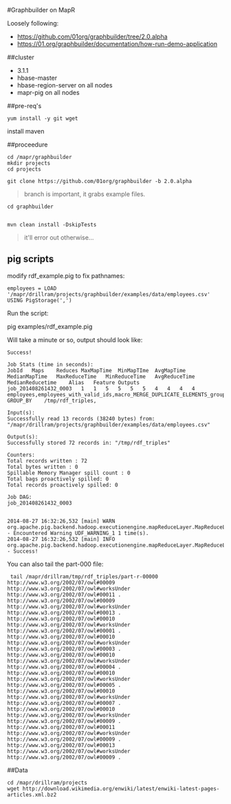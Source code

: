 #Graphbuilder on MapR

Loosely following:

* https://github.com/01org/graphbuilder/tree/2.0.alpha
* https://01.org/graphbuilder/documentation/how-run-demo-application



##cluster
* 3.1.1
* hbase-master
* hbase-region-server on all nodes
* mapr-pig on all nodes



##pre-req's
	
	yum install -y git wget
	
install maven
	
	
##proceedure


	cd /mapr/graphbuilder
	mkdir projects
	cd projects
	
	git clone https://github.com/01org/graphbuilder -b 2.0.alpha
>branch is important, it grabs example files.

	
	cd graphbuilder
	

	mvn clean install -DskipTests

> it'll error out otherwise...


## pig scripts

modify rdf_example.pig to fix pathnames:

	employees = LOAD '/mapr/drillram/projects/graphbuilder/examples/data/employees.csv' USING PigStorage(',')

Run the script:

pig examples/rdf_example.pig

Will take a minute or so, output should look like:
	
	Success!
	
	Job Stats (time in seconds):
	JobId	Maps	Reduces	MaxMapTime	MinMapTIme	AvgMapTime	MedianMapTime	MaxReduceTime	MinReduceTime	AvgReduceTime	MedianReducetime	Alias	Feature	Outputs
	job_201408261432_0003	1	1	5	5	5	5	4	4	4	4	employees,employees_with_valid_ids,macro_MERGE_DUPLICATE_ELEMENTS_grouped_0,macro_MERGE_DUPLICATE_ELEMENTS_labeled_0,merged,pge,rdf_triples	GROUP_BY	/tmp/rdf_triples,
	
	Input(s):
	Successfully read 13 records (38240 bytes) from: "/mapr/drillram/projects/graphbuilder/examples/data/employees.csv"
	
	Output(s):
	Successfully stored 72 records in: "/tmp/rdf_triples"
	
	Counters:
	Total records written : 72
	Total bytes written : 0
	Spillable Memory Manager spill count : 0
	Total bags proactively spilled: 0
	Total records proactively spilled: 0
	
	Job DAG:
	job_201408261432_0003
	
	
	2014-08-27 16:32:26,532 [main] WARN  org.apache.pig.backend.hadoop.executionengine.mapReduceLayer.MapReduceLauncher - Encountered Warning UDF_WARNING_1 1 time(s).
	2014-08-27 16:32:26,532 [main] INFO  org.apache.pig.backend.hadoop.executionengine.mapReduceLayer.MapReduceLauncher - Success!
	
	
You can also tail the part-000 file:

	 tail /mapr/drillram/tmp/rdf_triples/part-r-00000 
	http://www.w3.org/2002/07/owl#00009 http://www.w3.org/2002/07/owl#worksUnder http://www.w3.org/2002/07/owl#00011 .
	http://www.w3.org/2002/07/owl#00009 http://www.w3.org/2002/07/owl#worksUnder http://www.w3.org/2002/07/owl#00013 .
	http://www.w3.org/2002/07/owl#00010 http://www.w3.org/2002/07/owl#worksUnder http://www.w3.org/2002/07/owl#00001 .
	http://www.w3.org/2002/07/owl#00010 http://www.w3.org/2002/07/owl#worksUnder http://www.w3.org/2002/07/owl#00003 .
	http://www.w3.org/2002/07/owl#00010 http://www.w3.org/2002/07/owl#worksUnder http://www.w3.org/2002/07/owl#00004 .
	http://www.w3.org/2002/07/owl#00010 http://www.w3.org/2002/07/owl#worksUnder http://www.w3.org/2002/07/owl#00005 .
	http://www.w3.org/2002/07/owl#00010 http://www.w3.org/2002/07/owl#worksUnder http://www.w3.org/2002/07/owl#00007 .
	http://www.w3.org/2002/07/owl#00010 http://www.w3.org/2002/07/owl#worksUnder http://www.w3.org/2002/07/owl#00009 .
	http://www.w3.org/2002/07/owl#00011 http://www.w3.org/2002/07/owl#worksUnder http://www.w3.org/2002/07/owl#00009 .
	http://www.w3.org/2002/07/owl#00013 http://www.w3.org/2002/07/owl#worksUnder http://www.w3.org/2002/07/owl#00009 .		


##Data

	cd /mapr/drillram/projects
	wget http://download.wikimedia.org/enwiki/latest/enwiki-latest-pages-articles.xml.bz2
	